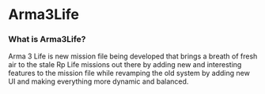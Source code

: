 # Arma3Life

### What is Arma3Life?

  Arma 3 Life is new mission file being developed that brings a breath of fresh air to the stale Rp Life missions out there by 
  adding new and interesting features to the mission file while revamping the old system by adding new UI and making everything more dynamic and balanced.
